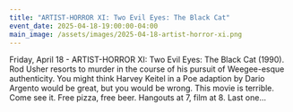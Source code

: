 ```yaml
---
title: "ARTIST-HORROR XI: Two Evil Eyes: The Black Cat"
event_date: 2025-04-18-19:00:00-04:00
main_image: /assets/images/2025-04-18-artist-horror-xi.png
---
```


Friday, April 18 - ARTIST-HORROR XI: Two Evil Eyes: The Black Cat (1990). Rod
Usher resorts to murder in the course of his pursuit of Weegee-esque
authenticity. You might think Harvey Keitel in a Poe adaption by Dario Argento
would be great, but you would be wrong. This movie is terrible. Come see it.
Free pizza, free beer. Hangouts at 7, film at 8. Last one…
